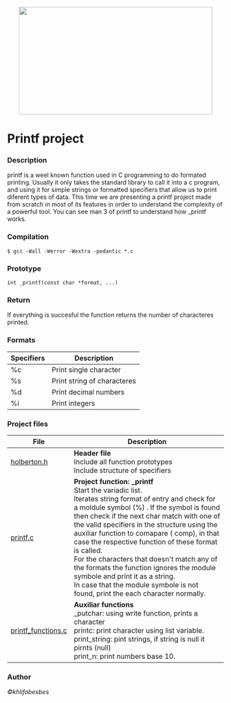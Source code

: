 <p align="center">
<img src="https://tctechcrunch2011.files.wordpress.com/2015/11/holberton-logo-horizontal.jpg" width="450" height="250">	
<h1> Printf project</h1></p>

<h3> Description</h3>
<p>printf is a weel known function used in C programming to do formated printing. Usually it only takes the standard library 
<stdio.h> to call it into a c program, and using it for simple strings or formatted specifiers that allow us to print diferent types of data. This time we are presenting a printf project made from scratch in most of its features in order to understand the complexity of a powerful tool. You can see man 3 of printf to understand how _printf works.</p>

<h3> Compilation</h3>

```$ gcc -Wall -Werror -Wextra -pedantic *.c```


<h3> Prototype</h3>

```int _printf(const char *format, ...)```


<h3>Return</h3>
If everything is succesful the function returns the number of characteres printed.

<h3>Formats</h3>

| Specifiers      | Description |
| ----------- | ----------- |
| %c  | Print single character |
| %s  | Print string of characteres |
| %d  | Print decimal numbers|
| %i  | Print integers |

<h3>Project files</h3>

 File        | Description |
| ----------- | ----------- |
| [holberton.h](https://github.com/valen2510/printf/blob/master/holberton.h)                | **Header file**<br>Include all  function prototypes<br> Include structure of specifiers|
| [printf.c](https://github.com/valen2510/printf/blob/master/printf.c)                      | **Project function: _printf** <br> Start the variadic list.<br> Iterates string  format  of entry and check for a moldule symbol (%) . If  the symbol is found then check if the next char match with one of the valid specifiers in the structure using the auxiliar function to comapare ( comp), in that case the respective function of these format is called.<br> For the characters that doesn't match any of the formats the function ignores the module symbole and print it  as a string.<br> In case that  the module symbole is not found, print the each character normally.|
| [printf_functions.c](https://github.com/valen2510/printf/blob/master/printf_functions.c)  | **Auxiliar functions**<br> _putchar: using write function, prints a character<br> printc: print character using list variable.<br> print_string: pint strings, if string is null it pirnts (null)<br> print_n: print numbers base 10.|

<h3>Author</h3>
<em> &copykhlifabesbes<em>